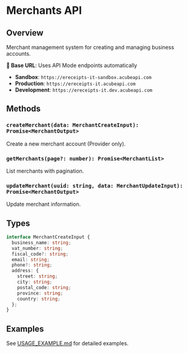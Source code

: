 # Merchants API

## Overview
Merchant management system for creating and managing business accounts.

**🔗 Base URL**: Uses API Mode endpoints automatically
- **Sandbox**: `https://ereceipts-it-sandbox.acubeapi.com`
- **Production**: `https://ereceipts-it.acubeapi.com`
- **Development**: `https://ereceipts-it.dev.acubeapi.com`

## Methods

### `createMerchant(data: MerchantCreateInput): Promise<MerchantOutput>`
Create a new merchant account (Provider only).

### `getMerchants(page?: number): Promise<MerchantList>`
List merchants with pagination.

### `updateMerchant(uuid: string, data: MerchantUpdateInput): Promise<MerchantOutput>`
Update merchant information.

## Types

```typescript
interface MerchantCreateInput {
  business_name: string;
  vat_number: string;
  fiscal_code?: string;
  email: string;
  phone?: string;
  address: {
    street: string;
    city: string;
    postal_code: string;
    province: string;
    country: string;
  };
}
```

## Examples

See [USAGE_EXAMPLE.md](../../USAGE_EXAMPLE.md) for detailed examples.